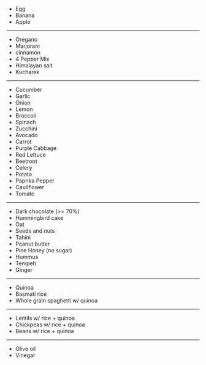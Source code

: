 - Egg
- Banana
- Apple  
----------
- Oregano
- Marjoram
- cinnamon
- 4 Pepper Mix
- Himalayan salt
- Kucharek  

----------

- Cucumber
- Garlic
- Onion
- Lemon
- Broccoli
- Spinach
- Zucchini
- Avocado
- Carrot
- Purple Cabbage
- Red Lettuce
- Beetroot
- Celery
- Potato
- Paprika Pepper
- Cauliflower
- Tomato

----------
- Dark chocolate (>= 70%)
- Hummingbird cake
- Oat
- Seeds and nuts
- Tahini
- Peanut butter
- Pine Honey (no sugar)
- Hummus
- Tempeh
- Ginger

----------
- Quinoa
- Basmati rice
- Whole grain spaghetti w/ quinoa

----------
- Lentils w/ rice + quinoa
- Chickpeas w/ rice + quinoa
- Beans w/ rice + quinoa

----------
- Olive oil
- Vinegar